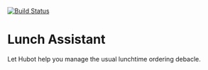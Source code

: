 [![Build Status](https://travis-ci.org/mauricerkelly/hubot-lunch.png)](https://travis-ci.org/mauricerkelly/hubot-lunch)

# Lunch Assistant

Let Hubot help you manage the usual lunchtime ordering debacle.
